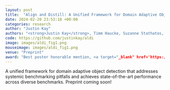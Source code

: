 ```yaml
---
layout: post
title:  "Align and Distill: A Unified Framework for Domain Adaptive Object Detection"
date: 2024-02-20 23:53:18 +00:00
categories: research
author: "Justin Kay"
authors: "<strong>Justin Kay</strong>, Timm Haucke, Suzanne Stathatos, Siqi Deng, Erik Young, Pietro Perona, Sara Beery, and Grant Van Horn"
code: https://github.com/justinkay/aldi
image: images/aldi_fig1.png
mouseimage: images/aldi_fig1.png
venue: "Preprint"
award: "Best poster honorable mention, <a target="_blank" href='https://necv2023.github.io/'>New England Computer Vision Workshop 2023</a>"
---
```

A unified framework for domain adaptive object detection that addresses systemic benchmarking pitfalls and achieves state-of-the-art performance across diverse benchmarks. Preprint coming soon!
